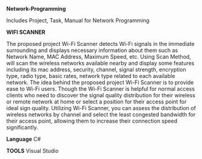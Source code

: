 **Network-Programming**

Includes Project, Task, Manual for Network Programming

**WIFI SCANNER**

The proposed project Wi-Fi Scanner detects Wi-Fi signals in the immediate surrounding and displays necessary information about them such as Network Name, MAC Address, Maximum Speed, etc.
Using Scan Method, will scan the wireless networks available nearby and display some features including its mac address, security, channel, signal strength, encryption type, radio type, basic rates, network type related to each available network. The idea behind the proposed project Wi-Fi Scanner is to provide ease to Wi-Fi users. Though the Wi-Fi Scanner is helpful for normal access clients who need to discover the signal quality distribution for their wireless or remote network at home or select a position for their access point for ideal sign quality. 
Utilizing Wi-Fi Scanner, you can assess the distribution of wireless networks by channel and select the least congested bandwidth for their access point, allowing them to increase their connection speed significantly.

**Language**
C#

**TOOLS**
Visual Studio

